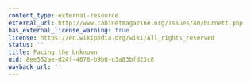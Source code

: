 ```yaml
---
content_type: external-resource
external_url: http://www.cabinetmagazine.org/issues/40/burnett.php
has_external_license_warning: true
license: https://en.wikipedia.org/wiki/All_rights_reserved
status: ''
title: Facing the Unknown
uid: 8ee552ae-d24f-4678-b9b0-d3a83bfd23c8
wayback_url: ''
---
```

